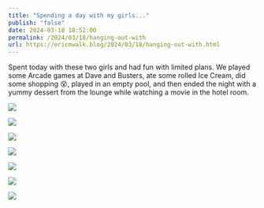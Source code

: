 ```yaml
---
title: "Spending a day with my girls..."
publish: "false"
date: 2024-03-18 18:52:00
permalink: /2024/03/18/hanging-out-with
url: https://ericmwalk.blog/2024/03/18/hanging-out-with.html
---
```


Spent today with these two girls and had fun with limited plans. We played some Arcade games at Dave and Busters, ate some rolled Ice Cream, did some shopping 😵, played in an empty pool, and then ended the night with a yummy dessert from the lounge while watching a movie in the hotel room.

![](https://ericmwalk.blog/uploads/2024/95e62407-540b-4b6f-87ba-b5cd5ec58245.jpg)

![](https://ericmwalk.blog/uploads/2024/6522b38b-6718-4ee3-b13d-5bd2b7956426.jpg)

![](https://ericmwalk.blog/uploads/2024/e5a43969-c036-4a13-838b-dfc5e1ff8030.jpg)

![](https://ericmwalk.blog/uploads/2024/d8412a53-9107-49b9-9eb2-8bce60f11475.jpg)

![](https://ericmwalk.blog/uploads/2024/f819fe44-c5ba-415d-a1fd-b6d6bd5c5803.jpg)

![](https://ericmwalk.blog/uploads/2024/a0739201-b20d-4863-8a43-ad7a6089e295.jpg)

![](https://ericmwalk.blog/uploads/2024/dd0c22a8-5028-46ae-bdd7-47236995c0c6.jpg)